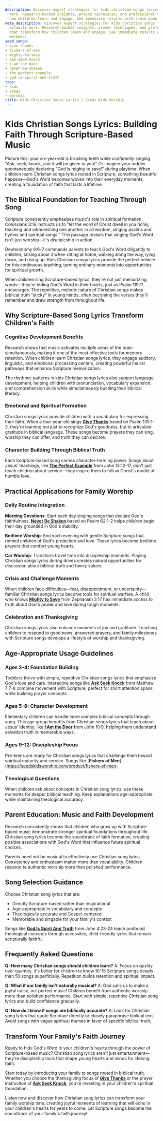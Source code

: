 ```yaml
---
description: Discover expert strategies for kids christian songs lyrics that actually
  work. Research-backed insights, proven techniques, and professional tips that transform
  how children learn and engage. See immediate results with these game-changing methods!
meta_description: Discover expert strategies for kids christian songs lyrics that
  actually work. Research-backed insights, proven techniques, and professional tips
  that transform how children learn and engage. See immediate results with these game-changing
  methods!
seed_songs:
- give-thanks
- fishers-of-men
- mighty-to-save
- ask-seek-knock
- i-am-the-door
- never-be-shaken
- the-perfect-example
- god-is-spirit-and-truth
tags:
- kids
- songs
- worship
title: Kids Christian Songs Lyrics | Seeds Kids Worship
---
```

# Kids Christian Songs Lyrics: Building Faith Through Scripture-Based Music

Picture this: your six-year-old is brushing teeth while confidently singing "Ask, seek, knock, and it will be given to you!" Or imagine your toddler spontaneously declaring "God is mighty to save!" during playtime. When children learn Christian songs lyrics rooted in Scripture, something beautiful happens—God's Word becomes woven into their everyday moments, creating a foundation of faith that lasts a lifetime.

## The Biblical Foundation for Teaching Through Song

Scripture consistently emphasizes music's role in spiritual formation. Colossians 3:16 instructs us to "let the word of Christ dwell in you richly, teaching and admonishing one another in all wisdom, singing psalms and hymns and spiritual songs." This passage reveals that singing God's Word isn't just worship—it's discipleship in action.

Deuteronomy 6:6-7 commands parents to teach God's Word diligently to children, talking about it when sitting at home, walking along the way, lying down, and rising up. Kids Christian songs lyrics provide the perfect vehicle for this continuous teaching, turning ordinary moments into opportunities for spiritual growth.

When children sing Scripture-based lyrics, they're not just memorizing words—they're hiding God's Word in their hearts, just as Psalm 119:11 encourages. The repetitive, melodic nature of Christian songs makes biblical truth "sticky" in young minds, often becoming the verses they'll remember and draw strength from throughout life.

## Why Scripture-Based Song Lyrics Transform Children's Faith

### Cognitive Development Benefits

Research shows that music activates multiple areas of the brain simultaneously, making it one of the most effective tools for memory retention. When children learn Christian songs lyrics, they engage auditory, linguistic, and emotional processing centers, creating powerful neural pathways that enhance Scripture memorization.

The rhythmic patterns in kids Christian songs lyrics also support language development, helping children with pronunciation, vocabulary expansion, and comprehension skills while simultaneously building their biblical literacy.

### Emotional and Spiritual Formation

Christian songs lyrics provide children with a vocabulary for expressing their faith. When a four-year-old sings [**Give Thanks**](https://seedskidsworship.com/product/give-thanks-psalm-1051-3-2/) based on Psalm 105:1-3, they're learning not just to recognize God's goodness, but to articulate gratitude in biblical language. These songs become prayers they can sing, worship they can offer, and truth they can declare.

### Character Building Through Biblical Truth

Each Scripture-based song carries character-forming power. Songs about Jesus' teachings, like [**The Perfect Example**](https://seedskidsworship.com/product/the-perfect-example-john-1312-17-2/) from John 13:12-17, don't just teach children about service—they inspire them to follow Christ's model of humble love.

## Practical Applications for Family Worship

### Daily Routine Integration

**Morning Devotions**: Start each day singing songs that declare God's faithfulness. [**Never Be Shaken**](https://seedskidsworship.com/product/never-be-shaken-psalm-621-2-2/) based on Psalm 62:1-2 helps children begin their day grounded in God's stability.

**Bedtime Worship**: End each evening with gentle Scripture songs that remind children of God's protection and love. These lyrics become bedtime prayers that comfort young hearts.

**Car Worship**: Transform travel time into discipleship moments. Playing Christian songs lyrics during drives creates natural opportunities for discussion about biblical truth and family values.

### Crisis and Challenge Moments

When children face difficulties—fear, disappointment, or uncertainty—familiar Christian songs lyrics become tools for spiritual warfare. A child who knows [**Mighty to Save**](https://seedskidsworship.com/product/mighty-to-save-zephaniah-317/) from Zephaniah 3:17 has immediate access to truth about God's power and love during tough moments.

### Celebration and Thanksgiving

Christian songs lyrics also enhance moments of joy and gratitude. Teaching children to respond to good news, answered prayers, and family milestones with Scripture songs develops a lifestyle of worship and thanksgiving.

## Age-Appropriate Usage Guidelines

### Ages 2-4: Foundation Building
Toddlers thrive with simple, repetitive Christian songs lyrics that emphasize God's love and care. Interactive songs like [**Ask Seek Knock**](https://seedskidsworship.com/product/ask-seek-knock-matthew-77-8-2/) from Matthew 7:7-8 combine movement with Scripture, perfect for short attention spans while building prayer concepts.

### Ages 5-8: Character Development
Elementary children can handle more complex biblical concepts through song. This age group benefits from Christian songs lyrics that teach about Jesus' identity, like [**I Am the Door**](https://seedskidsworship.com/product/i-am-the-door-john-109/) from John 10:9, helping them understand salvation truth in memorable ways.

### Ages 9-12: Discipleship Focus
Pre-teens are ready for Christian songs lyrics that challenge them toward spiritual maturity and service. Songs like [**Fishers of Men**](https://seedskidsworship.com/product/fishers-of-men-

### Theological Questions
When children ask about concepts in Christian song lyrics, use these moments for deeper biblical teaching. Keep explanations age-appropriate while maintaining theological accuracy.

## Parent Education: Music and Faith Development

Research consistently shows that children who grow up with Scripture-based music demonstrate stronger spiritual foundations throughout life. Christian song lyrics become the soundtrack of faith formation, creating positive associations with God's Word that influence future spiritual choices.

Parents need not be musical to effectively use Christian song lyrics. Consistency and enthusiasm matter more than vocal ability. Children respond to authentic worship more than polished performance.

## Song Selection Guidance

Choose Christian song lyrics that are:
- Directly Scripture-based rather than inspirational
- Age-appropriate in vocabulary and concepts
- Theologically accurate and Gospel-centered
- Memorable and singable for your family's context

Songs like [**God Is Spirit And Truth**](https://seedskidsworship.com/product/god-is-spirit-and-truth-john-423-24-2/) from John 4:23-24 teach profound theological concepts through accessible, child-friendly lyrics that remain scripturally faithful.

## Frequently Asked Questions

**Q: How many Christian songs should children learn?**
A: Focus on quality over quantity. It's better for children to know 10-15 Scripture songs deeply than 50 songs superficially. Repetition builds retention and spiritual impact.

**Q: What if our family isn't naturally musical?**
A: God calls us to make a joyful noise, not perfect music! Children benefit from authentic worship more than polished performance. Start with simple, repetitive Christian song lyrics and build confidence gradually.

**Q: How do I know if songs are biblically accurate?**
A: Look for Christian song lyrics that quote Scripture directly or closely paraphrase biblical text. Avoid songs with vague spiritual themes in favor of specific biblical truth.

## Transform Your Family's Faith Journey

Ready to hide God's Word in your children's hearts through the power of Scripture-based music? Christian song lyrics aren't just entertainment—they're discipleship tools that shape young hearts and minds for lifelong faith.

Start today by introducing your family to songs rooted in biblical truth. Whether you choose the thanksgiving focus of [**Give Thanks**](https://seedskidsworship.com/product/give-thanks-psalm-1051-3-2/) or the prayer instruction of [**Ask Seek Knock**](https://seedskidsworship.com/product/ask-seek-knock-matthew-77-8-2/), you're investing in your children's spiritual foundation.

Listen now and discover how Christian song lyrics can transform your family worship time, creating joyful moments of learning that will echo in your children's hearts for years to come. Let Scripture songs become the soundtrack of your family's faith journey!
<script type="application/ld+json">
{
  "@context": "https://schema.org",
  "@type": "Article",
  "headline": "Kids Christian Songs Lyrics",
  "author": {
    "@type": "Organization",
    "name": "Seeds Kids Worship"
  },
  "publisher": {
    "@type": "Organization",
    "name": "Seeds Kids Worship",
    "logo": {
      "@type": "ImageObject",
      "url": "https://seedskidsworship.com/logo.png"
    }
  },
  "datePublished": "2025-09-04T15:32:43.928158",
  "dateModified": "2025-09-04T15:32:43.928186",
  "description": "Discover expert strategies for kids christian songs lyrics that actually work. Research-backed insights, proven techniques, and professional tips that transform",
  "mainEntityOfPage": {
    "@type": "WebPage",
    "@id": "https://seedskidsworship.com/activities/kids-christian-songs-lyrics/"
  }
}
</script>

<script type="application/ld+json">
{
  "@context": "https://schema.org",
  "@type": "Product",
  "name": "Give Thanks",
  "description": "Based on Psalm 105:1-5, this song encourages children to give thanks to the Lord, call on His name, make known His deeds and remember the wonders He has done.",
  "url": "https://seedskidsworship.com/product/give-thanks-psalm-1051-3-2/",
  "brand": {
    "@type": "Brand",
    "name": "Seeds Kids Worship"
  },
  "category": "Children's Christian Music",
  "album": "Seeds of Character"
}
</script>

<script type="application/ld+json">
{
  "@context": "https://schema.org",
  "@type": "Product",
  "name": "Fishers Of Men",
  "description": "Inspired by Jesus\u2019 call in Matthew 4:18-20, this song invites children to follow Jesus and become fishers of men, sharing His love with others.",
  "url": "https://seedskidsworship.com/product/fishers-of-men-matthew-418-20/",
  "
